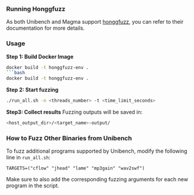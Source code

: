 ### Running Honggfuzz
As both Unibench and Magma support [honggfuzz](https://github.com/google/honggfuzz), you can refer to their documentation for more details.

### Usage
**Step 1: Build Docker Image**
```bash
docker build -t honggfuzz-env .
```bash
docker build -t honggfuzz-env .
```
**Step 2: Start fuzzing**
```bash
./run_all.sh -n <threads_number> -t <time_limit_seconds>
```
**Step3: Collect results**
Fuzzing outputs will be saved in:
```bash
<host_output_dir>/<target_name>-output/
```
### How to Fuzz Other Binaries from Unibench
To fuzz additional programs supported by Unibench, modify the following line in `run_all.sh`:
```shell
TARGETS=("cflow" "jhead" "lame" "mp3gain" "wav2swf")
```
Make sure to also add the corresponding fuzzing arguments for each new program in the script.
